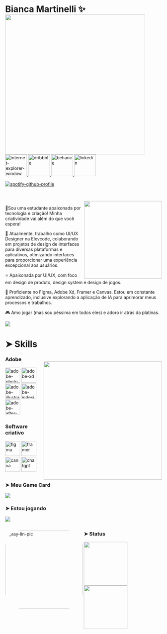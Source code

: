 <div dsplay="inline-block">

<div dsplay="inline-block">

 <h1 align="left">Bianca Martinelli ✨</h1><img align="left" width="450px" style="margin-top:-20px" src="https://i.imgur.com/R19ycxJ.png">
 </br>
</br>
</br>
</br>

 <a href="https://keepo.io/biancamartinelli/">
   <img width="70" height="70" src="https://img.icons8.com/clouds/100/internet-explorer-window.png" alt="internet-explorer-window"/>
 </a> 
 <a href="https://dribbble.com/bianca_martinelli">
    <img width="70" height="70" src="https://img.icons8.com/clouds/100/dribbble.png" alt="dribbble" style="vertical-align:top;"/>
  </a> 
  <a href="https://www.behance.net/bianca_martinelli">
    <img width="70" height="70" src="https://img.icons8.com/clouds/100/behance.png" alt="behance" style="vertical-align:top;"/>
  </a>
  <a href="https://www.linkedin.com/in/biancamartinelli">
    <img width="70px" src="https://i.ibb.co/RyZx12b/linkedin.png" alt="linkedin" style="vertical-align:top;">
  </a>
</div>

[![spotify-github-profile](https://spotify-github-profile.kittinanx.com/api/view?uid=biancamartinelli.&cover_image=true&theme=novatorem&show_offline=false&background_color=000000&interchange=false&bar_color=ec5dee&bar_color_cover=true)](https://github.com/kittinan/spotify-github-profile)

 ## <p align="left">
</br><img src= "https://media.tenor.com/XOO-63-4CygAAAAd/angry-kitten-angry-cat.gif" width="250" align="right">
</p> 

🎃Sou uma estudante apaixonada por tecnologia e criação! Minha criatividade vai além do que você espera! 

🏢 Atualmente, trabalho como UI/UX Designer na Elevcode, colaborando em projetos de design de interfaces para diversas plataformas e aplicativos, otimizando interfaces para proporcionar uma experiência excepcional aos usuários.

⭐️ Apaixonada por UI/UX, com foco em design de produto, design system e design de jogos. 

🌈 Proficiente no Figma, Adobe Xd, Framer e Canvas. Estou em constante aprendizado, inclusive explorando a aplicação de IA para aprimorar meus processos e trabalhos.

🎮 Amo jogar (mas sou péssima em todos eles) e adoro ir atrás da platinas.

![](https://komarev.com/ghpvc/?username=biancamartinelli&color=ff69b4&style=plastic)
</br>
<h1>➤ Skills </h1>
<h3>Adobe</h3>
<img align="right" width="380px" style="margin-top:-20px" src="https://i.imgur.com/se5bLaY.png">
<img width="48" height="48" src="https://img.icons8.com/pulsar-color/48/adobe-photoshop.png" alt="adobe-photoshop"/>
<img width="48" height="48" src="https://img.icons8.com/pulsar-color/48/adobe-xd.png" alt="adobe-xd"/>
<img width="48" height="48" src="https://img.icons8.com/pulsar-color/48/adobe-illustrator.png" alt="adobe-illustrator"/>
<img width="48" height="48" src="https://img.icons8.com/pulsar-color/48/adobe-indesign.png" alt="adobe-indesign"/>
<img width="48" height="48" src="https://img.icons8.com/pulsar-color/48/adobe-after-effects.png" alt="adobe-after-effects"/>



##
<h3>Software criativo</h3>
<img width="48" height="48" src="https://img.icons8.com/?size=100&id=Q3jLjZC5migy&format=png&color=000000" alt="figma"/>
<img width="48" height="48" src="https://img.icons8.com/?size=100&id=1x4AwySR5X3B&format=png&color=000000" alt="framer"/>
<img width="48" height="48" src="https://img.icons8.com/?size=100&id=aI0idEmvpoEZ&format=png&color=000000" alt="canva"/>
<img width="48" height="48" src="https://img.icons8.com/pulsar-color/48/chatgpt.png" alt="chatgpt"/>


##
### <h3>➤ Meu Game Card </h3> 
 
<a href="https://mypst.com.br/rank/VoidPrincess-"><img src="https://mypst.com.br/media/card/a/VoidPrincess-.png" border="0"></a>
 
### ➤ Estou jogando
<a href="https://mypst.com.br/rank/VoidPrincess-"><img src="https://mypst.com.br/media/card/a/VoidPrincess--jogo.png" border="0"></a>
##
                             

<div style="display: inline_block">
   <img align="left" alt="hay-lin-pic" height="250" style="border-radius:50px;" 
   src="https://i.imgur.com/PcSc0vM.png">
  <h3>➤ Status </h3>
<p align="left">
<a href="https://github.com/biancamartinelli">
<img height="140em" src="https://github-readme-stats-eight-theta.vercel.app/api?username=biancamartinelli&show_icons=true&theme=nightowl&include_all_commits=true&count_private=true&hide_border=true&border_radius=5"/>
<img height="140em" src="https://github-readme-stats-eight-theta.vercel.app/api/top-langs/?username=biancamartinelli&layout=compact&langs_count=8&theme=nightowl&hide_border=true&border_radius=5"/>

</a>
</p>
